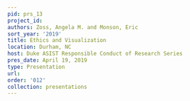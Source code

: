 ```yaml
---
pid: prs_13
project_id: 
authors: Zoss, Angela M. and Monson, Eric
sort_year: '2019'
title: Ethics and Visualization
location: Durham, NC
host: Duke ASIST Responsible Conduct of Research Series
pres_date: April 19, 2019
type: Presentation
url: 
order: '012'
collection: presentations
---
```

